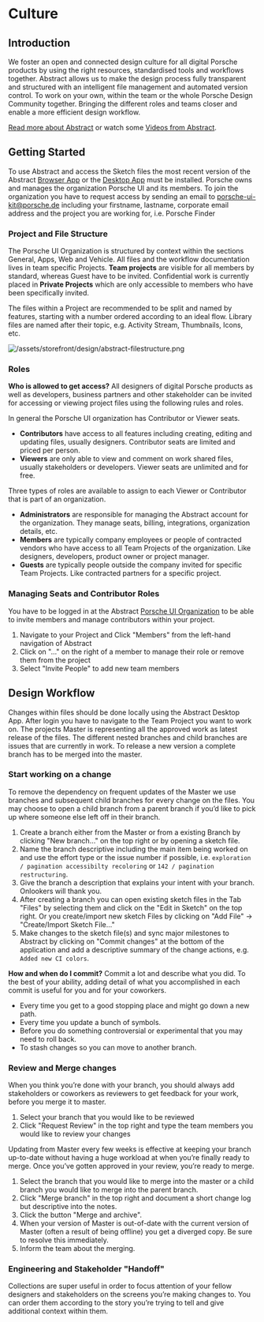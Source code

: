 # Culture

## Introduction
We foster an open and connected design culture for all digital Porsche products by using the right resources, standardised tools and workflows together. Abstract allows us to make the design process fully transparent and structured with an intelligent file management and automated version control. To work on your own, within the team or the whole Porsche Design Community together. Bringing the different roles and teams closer and enable a more efficient design workflow.

[Read more about Abstract](https://www.goabstract.com/how-it-works/) or watch some [Videos from Abstract](https://vimeo.com/goabstract).

## Getting Started
To use Abstract and access the Sketch files the most recent version of the Abstract [Browser App](https://app.goabstract.com/) or the [Desktop App](https://app.goabstract.com/) must be installed. Porsche owns and manages the organization Porsche UI and its members. To join the organization you have to request access by sending an email to [porsche-ui-kit@porsche.de](mailto:porsche-ui-kit@porsche.de) including your firstname, lastname, corporate email address and the project you are working for, i.e. Porsche Finder

### Project and File Structure
The Porsche UI Organization is structured by context within the sections General, Apps, Web and Vehicle.
All files and the workflow documentation lives in team specific Projects. **Team projects** are visible for all members by standard, whereas Guest have to be invited. Confidential work is currently placed in **Private Projects** which are only accessible to members who have been specifically invited.

The files within a Project are recommended to be split and named by features, starting with a number ordered according to an ideal flow. Library files are named after their topic, e.g. Activity Stream, Thumbnails, Icons, etc.

![/assets/storefront/design/abstract-filestructure.png](/assets/storefront/design/abstract-filestructure.png)

### Roles
**Who is allowed to get access?** All designers of digital Porsche products  as well as developers, business partners and other stakeholder can be invited for accessing or viewing project files using the following rules and roles.

In general the Porsche UI organization has Contributor or Viewer seats. 
- **Contributors** have access to all features including creating, editing and updating files, usually designers. Contributor seats are limited and priced per person.
- **Viewers** are only able to view and comment on work shared files, usually stakeholders or developers. Viewer seats are unlimited and for free. 

Three types of roles are available to assign to each Viewer or Contributor that is part of an organization.
- **Administrators** are responsible for managing the Abstract account for the organization. They manage seats, billing, integrations, organization details, etc.
- **Members** are typically company employees or people of contracted vendors who have access to all Team Projects of the organization. Like designers, developers, product owner or project manager.
- **Guests** are typically people outside the company invited for specific Team Projects. Like contracted partners for a specific project.

### Managing Seats and Contributor Roles
You have to be logged in at the Abstract [Porsche UI Organization](https://app.goabstract.com/organizations/bc37bb03-3469-4b15-99a2-60dbec187bce/) to be able to invite members and manage contributors within your project. 

1. Navigate to your Project and Click "Members" from the left-hand navigation of Abstract
2. Click on "..." on the right of a member to manage their role or remove them from the project
3. Select "Invite People" to add new team members

## Design Workflow
Changes within files should be done locally using the Abstract Desktop App. After login you have to navigate to the Team Project you want to work on. The projects Master is representing all the approved work as latest release of the files. The different nested branches and child branches are issues that are currently in work. To release a new version a complete branch has to be merged into the master.

### Start working on a change
To remove the dependency on frequent updates of the Master we use branches and subsequent child branches for every change on the files. You may choose to open a child branch from a parent branch if you’d like to pick up where someone else left off in their branch.

1. Create a branch either from the Master or from a existing Branch by clicking "New branch..." on the top right or by opening a sketch file.
2. Name the branch descriptive including the main item being worked on and use the effort type or the issue number if possible, i.e. `exploration / pagination accessibilty recoloring` or `142 / pagination restructuring`.
3. Give the branch a description that explains your intent with your branch. Onlookers will thank you.
3. After creating a branch you can open existing sketch files in the Tab "Files" by selecting them and click on the "Edit in Sketch" on the top right. Or you create/import new sketch Files by clicking on "Add File" → "Create/Import Sketch File..."
4. Make changes to the sketch file(s) and sync major milestones to Abstract by clicking on "Commit changes" at the bottom of the application and add a descriptive summary of the change actions, e.g. `Added new CI colors`.  

**How and when do I commit?** Commit a lot and describe what you did. To the best of your ability, adding detail of what you accomplished in each commit is useful for you and for your coworkers.
- Every time you get to a good stopping place and might go down a new path.
- Every time you update a bunch of symbols.
- Before you do something controversial or experimental that you may need to roll back.
- To stash changes so you can move to another branch.


### Review and Merge changes
When you think you’re done with your branch, you should always add stakeholders or coworkers as reviewers to get feedback for your work, before you merge it to master.

1. Select your branch that you would like to be reviewed
2. Click "Request Review" in the top right and type the team members you would like to review your changes

Updating from Master every few weeks is effective at keeping your branch up-to-date without having a huge workload at when you’re finally ready to merge. Once you’ve gotten approved in your review, you’re ready to merge.

1. Select the branch that you would like to merge into the master or a child branch you would like to merge into the parent branch.
2. Click "Merge branch" in the top right and document a short change log but descriptive into the notes.
3. Click the button "Merge and archive".
4. When your version of Master is out-of-date with the current version of Master (often a result of being offline) you get a diverged copy. Be sure to resolve this immediately.
5. Inform the team about the merging.

### Engineering and Stakeholder "Handoff"
Collections are super useful in order to focus attention of your fellow designers and stakeholders on the screens you’re making changes to. You can order them according to the story you’re trying to tell and give additional context within them.
